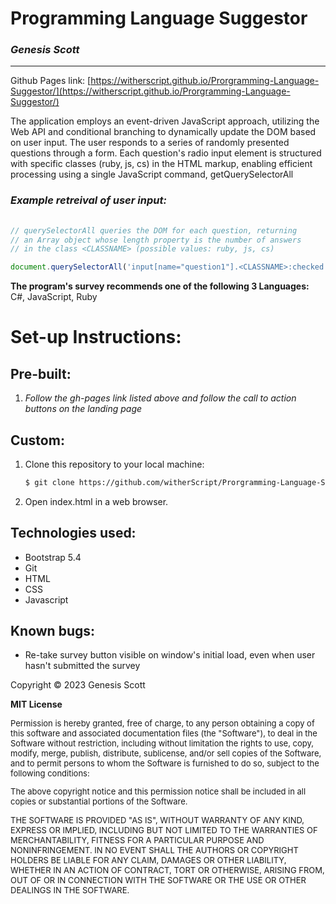 # Programming Language Suggestor 
### ***Genesis Scott***

***

Github Pages link: [https://witherscript.github.io/Prorgramming-Language-Suggestor/](https://witherscript.github.io/Prorgramming-Language-Suggestor/)

The application employs an event-driven JavaScript approach, utilizing the Web API and conditional branching to dynamically update the DOM based on user input. The user responds to a series of randomly presented questions through a form. Each question's radio input element is structured with specific classes (ruby, js, cs) in the HTML markup, enabling efficient processing using a single JavaScript command, getQuerySelectorAll

### _Example retreival of user input:_
```javascript
 
// querySelectorAll queries the DOM for each question, returning
// an Array object whose length property is the number of answers 
// in the class <CLASSNAME> (possible values: ruby, js, cs)

document.querySelectorAll('input[name="question1"].<CLASSNAME>:checked').length; 
```

**The program's survey recommends one of the following 3 Languages:** C#, JavaScript, Ruby


# Set-up Instructions:
## Pre-built:
1. *Follow the gh-pages link listed above and follow the call to action buttons on the landing page*

## Custom:
1. Clone this repository to your local machine:
   ```bash
   $ git clone https://github.com/witherScript/Prorgramming-Language-Suggestor.git
   ```
3. Open index.html in a web browser.


## Technologies used:
  - Bootstrap 5.4
  - Git
  - HTML
  - CSS
  - Javascript



## Known bugs:
- Re-take survey button visible on window's initial load, even when user hasn't submitted the survey









Copyright &copy; 2023 Genesis Scott

**MIT License**

<font size="2">
Permission is hereby granted, free of charge, to any person obtaining a copy
of this software and associated documentation files (the "Software"), to deal
in the Software without restriction, including without limitation the rights
to use, copy, modify, merge, publish, distribute, sublicense, and/or sell
copies of the Software, and to permit persons to whom the Software is
furnished to do so, subject to the following conditions:

The above copyright notice and this permission notice shall be included in all
copies or substantial portions of the Software.

THE SOFTWARE IS PROVIDED "AS IS", WITHOUT WARRANTY OF ANY KIND, EXPRESS OR
IMPLIED, INCLUDING BUT NOT LIMITED TO THE WARRANTIES OF MERCHANTABILITY,
FITNESS FOR A PARTICULAR PURPOSE AND NONINFRINGEMENT. IN NO EVENT SHALL THE
AUTHORS OR COPYRIGHT HOLDERS BE LIABLE FOR ANY CLAIM, DAMAGES OR OTHER
LIABILITY, WHETHER IN AN ACTION OF CONTRACT, TORT OR OTHERWISE, ARISING FROM,
OUT OF OR IN CONNECTION WITH THE SOFTWARE OR THE USE OR OTHER DEALINGS IN THE
SOFTWARE.
</font>
